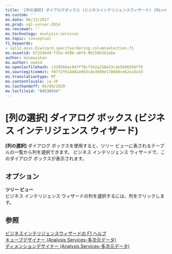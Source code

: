 ```yaml
---
title: '[列の選択] ダイアログボックス (ビジネスインテリジェンスウィザード) |Microsoft Docs'
ms.custom: ''
ms.date: 06/13/2017
ms.prod: sql-server-2014
ms.reviewer: ''
ms.technology: analysis-services
ms.topic: conceptual
f1_keywords:
- sql12.asvs.biwizard.specifyordering.columnselection.f1
ms.assetid: bf25d649-f35a-458b-a8f4-9b159b3b2abe
author: minewiskan
ms.author: owend
ms.openlocfilehash: c320566ac04ff78cf342a250e53cab5608356ff0
ms.sourcegitcommit: f0772f614482e0b3cde3609e178689ce62ca3a19
ms.translationtype: MT
ms.contentlocale: ja-JP
ms.lasthandoff: 06/09/2020
ms.locfileid: "84538544"
---
```

# <a name="select-a-column-dialog-box-business-intelligence-wizard"></a>[列の選択] ダイアログ ボックス (ビジネス インテリジェンス ウィザード)
  **[列の選択]** ダイアログ ボックスを使用すると、ツリー ビューに表されるテーブルの一覧から列を選択できます。 ビジネス インテリジェンス ウィザードで、このダイアログ ボックスが表示されます。  
  
## <a name="options"></a>オプション  
 **ツリー ビュー**  
 ビジネス インテリジェンス ウィザードの列を選択するには、列をクリックします。  
  
## <a name="see-also"></a>参照  
 [ビジネスインテリジェンスウィザードの F1 ヘルプ](business-intelligence-wizard-f1-help.md)   
 [キューブデザイナー &#40;Analysis Services-多次元データ&#41;](cube-designer-analysis-services-multidimensional-data.md)   
 [ディメンションデザイナー &#40;Analysis Services-多次元データ&#41;](dimension-designer-analysis-services-multidimensional-data.md)  
  
  
